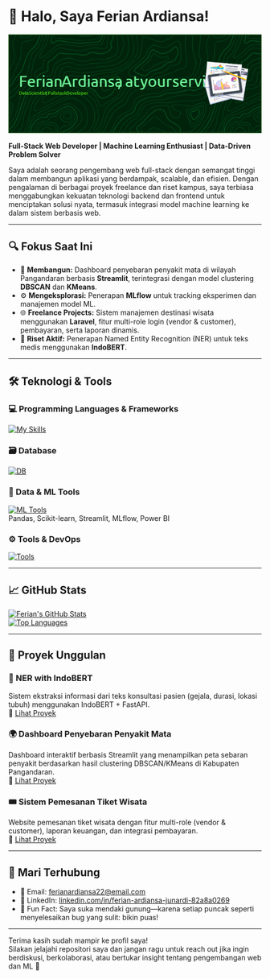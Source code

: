# 👋 Halo, Saya Ferian Ardiansa!

![Banner](banner.png)

**Full-Stack Web Developer | Machine Learning Enthusiast | Data-Driven Problem Solver**

Saya adalah seorang pengembang web full-stack dengan semangat tinggi dalam membangun aplikasi yang berdampak, scalable, dan efisien. Dengan pengalaman di berbagai proyek freelance dan riset kampus, saya terbiasa menggabungkan kekuatan teknologi backend dan frontend untuk menciptakan solusi nyata, termasuk integrasi model machine learning ke dalam sistem berbasis web.

---

## 🔍 Fokus Saat Ini

- 🚧 **Membangun:** Dashboard penyebaran penyakit mata di wilayah Pangandaran berbasis **Streamlit**, terintegrasi dengan model clustering **DBSCAN** dan **KMeans**.
- ⚙️ **Mengeksplorasi:** Penerapan **MLflow** untuk tracking eksperimen dan manajemen model ML.
- 🌐 **Freelance Projects:** Sistem manajemen destinasi wisata menggunakan **Laravel**, fitur multi-role login (vendor & customer), pembayaran, serta laporan dinamis.
- 🧪 **Riset Aktif:** Penerapan Named Entity Recognition (NER) untuk teks medis menggunakan **IndoBERT**.

---

## 🛠️ Teknologi & Tools

### 💻 Programming Languages & Frameworks

[![My Skills](https://skillicons.dev/icons?i=html,css,js,ts,php,python,nodejs,react,nextjs,laravel,express,fastapi)](https://skillicons.dev)

### 🗃️ Database

[![DB](https://skillicons.dev/icons?i=mysql,postgresql,mongodb)](https://skillicons.dev)

### 🧠 Data & ML Tools

[![ML Tools](https://skillicons.dev/icons?i=tensorflow)](https://skillicons.dev)  
Pandas, Scikit-learn, Streamlit, MLflow, Power BI

### ⚙️ Tools & DevOps

[![Tools](https://skillicons.dev/icons?i=docker,git,github,linux,vscode,figma,aws)](https://skillicons.dev)

---

## 📈 GitHub Stats

[![Ferian's GitHub Stats](https://github-readme-stats.vercel.app/api?username=ardiansa22&show_icons=true&theme=radical&hide_border=true)](https://github.com/ardiansa22)  
[![Top Languages](https://github-readme-stats.vercel.app/api/top-langs/?username=ardiansa22&layout=compact&theme=radical&hide_border=true)](https://github.com/ardiansa22)

---

## 🚀 Proyek Unggulan

### 🧠 NER with IndoBERT

Sistem ekstraksi informasi dari teks konsultasi pasien (gejala, durasi, lokasi tubuh) menggunakan IndoBERT + FastAPI.  
🔗 [Lihat Proyek](https://github.com/ardiansa22/indobert-ner-api)

### 🌍 Dashboard Penyebaran Penyakit Mata

Dashboard interaktif berbasis Streamlit yang menampilkan peta sebaran penyakit berdasarkan hasil clustering DBSCAN/KMeans di Kabupaten Pangandaran.  
🔗 [Lihat Proyek](https://github.com/ardiansa22/eye-disease-dashboard)

### 🎟️ Sistem Pemesanan Tiket Wisata

Website pemesanan tiket wisata dengan fitur multi-role (vendor & customer), laporan keuangan, dan integrasi pembayaran.  
🔗 [Lihat Proyek](https://github.com/ardiansa22/wisata-ticketing)

---

## 🤝 Mari Terhubung

- 📧 Email: ferianardiansa22@email.com
- 💼 LinkedIn: [linkedin.com/in/ferian-ardiansa-junardi-82a8a0269](https://www.linkedin.com/in/ferian-ardiansa-junardi-82a8a0269/)
- 🌄 Fun Fact: Saya suka mendaki gunung—karena setiap puncak seperti menyelesaikan bug yang sulit: bikin puas!

---

Terima kasih sudah mampir ke profil saya!  
Silakan jelajahi repositori saya dan jangan ragu untuk reach out jika ingin berdiskusi, berkolaborasi, atau bertukar insight tentang pengembangan web dan ML 🚀
